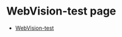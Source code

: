# WebVision-test page
* [WebVision-test](https://boxing199.github.io/WebVision-test/dist/index.html)